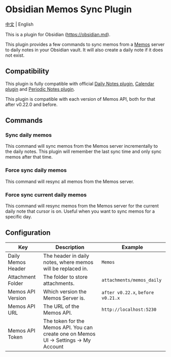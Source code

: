 # Obsidian Memos Sync Plugin

[中文](README-ZH.md) | English

This is a plugin for Obsidian (https://obsidian.md).

This plugin provides a few commands to sync memos from a [Memos](https://github.com/usememos/memos) server to daily notes in your Obsidian vault. It will also create a daily note if it does not exist.

## Compatibility

This plugin is fully compatible with official [Daily Notes plugin](https://help.obsidian.md/Plugins/Daily+notes), [Calendar plugin](https://github.com/liamcain/obsidian-calendar-plugin) and [Periodic Notes plugin](https://github.com/liamcain/obsidian-periodic-notes).

This plugin is compatible with each version of Memos API, both for that after v0.22.0 and before.

## Commands

### Sync daily memos

This command will sync memos from the Memos server incrementally to the daily notes.
This plugin will remember the last sync time and only sync memos after that time.

### Force sync daily memos

This command will resync all memos from the Memos server.

### Force sync current daily memos

This command will resync memos from the Memos server for the current daily note that cursor is on.
Useful when you want to sync memos for a specific day.

## Configuration

| Key                | Description                                                                           | Example                           |
| ------------------ | ------------------------------------------------------------------------------------- | --------------------------------- |
| Daily Memos Header | The header in daily notes, where memos will be replaced in.                          | `Memos`                           |
| Attachment Folder  | The folder to store attachments.                                                      | `attachments/memos_daily`         |
| Memos API Version  | Which version the Memos Server is.                                                    | `after v0.22.x`, `before v0.21.x` |
| Memos API URL      | The URL of the Memos API.                                                             | `http://localhost:5230`           |
| Memos API Token    | The token for the Memos API. You can create one on Memos UI -> Settings -> My Account |                                   |

